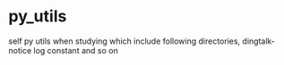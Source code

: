 # py_utils
self py utils when studying which include following directories,
dingtalk-notice 
log 
constant and so on 
